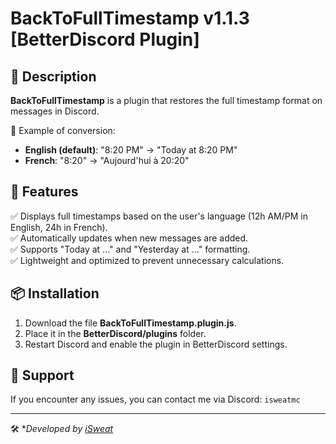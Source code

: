 # BackToFullTimestamp v1.1.3 [BetterDiscord Plugin]

## 📌 Description
**BackToFullTimestamp** is a plugin that restores the full timestamp format on messages in Discord. 

🔹 Example of conversion:
- **English (default)**: "8:20 PM" → "Today at 8:20 PM"
- **French**: "8:20" → "Aujourd'hui à 20:20"

## 🚀 Features
✅ Displays full timestamps based on the user's language (12h AM/PM in English, 24h in French).  
✅ Automatically updates when new messages are added.  
✅ Supports "Today at ..." and "Yesterday at ..." formatting.  
✅ Lightweight and optimized to prevent unnecessary calculations.  

## 📦 Installation
1. Download the file **BackToFullTimestamp.plugin.js**.
2. Place it in the **BetterDiscord/plugins** folder.
3. Restart Discord and enable the plugin in BetterDiscord settings.

## 📢 Support
If you encounter any issues, you can contact me via Discord: `isweatmc`

---
🛠️ **Developed by [iSweat](https://github.com/iSweat-exe)*
